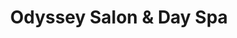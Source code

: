 ---
title: "Odyssey Salon & Day Spa"
url: /aberdeen/odyssey-salon-and-day-spa/
shop: hairdresser
---